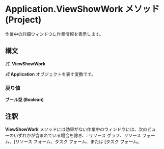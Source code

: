 
# Application.ViewShowWork メソッド (Project)

作業中の詳細ウィンドウに作業情報を表示します。


## 構文

 _式_. **ViewShowWork**

 _式_ **Application** オブジェクトを表す変数です。


### 戻り値

 **ブール型 (Boolean)**


## 注釈

 **ViewShowWork** メソッドには効果がない作業中のウィンドウには、次のビューのいずれかが含まれている場合を除き、: リソース グラフ、リソース フォーム、[リソース フォーム、タスク フォーム、または [タスク フォーム。

